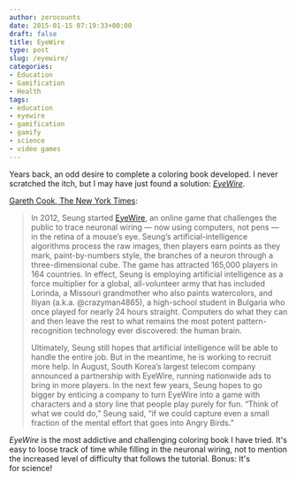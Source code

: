 ```yaml
---
author: zerocounts
date: 2015-01-15 07:19:33+00:00
draft: false
title: EyeWire
type: post
slug: /eyewire/
categories:
- Education
- Gamification
- Health
tags:
- education
- eyewire
- gamification
- gamify
- science
- video games
---
```


Years back, an odd desire to complete a coloring book developed. I never scratched the itch, but I may have just found a solution: _[EyeWire](http://eyewire.org)_.

[Gareth Cook, The New York Times](http://www.nytimes.com/2015/01/11/magazine/sebastian-seungs-quest-to-map-the-human-brain.html?_r=0):

> In 2012, Seung started [EyeWire](http://blog.eyewire.org/about/), an online game that challenges the public to trace neuronal wiring — now using computers, not pens — in the retina of a mouse’s eye. Seung’s artificial-­intelligence algorithms process the raw images, then players earn points as they mark, paint-by-numbers style, the branches of a neuron through a three-dimensional cube. The game has attracted 165,000 players in 164 countries. In effect, Seung is employing artificial intelligence as a force multiplier for a global, all-volunteer army that has included Lorinda, a Missouri grandmother who also paints watercolors, and Iliyan (a.k.a. @crazyman4865), a high-school student in Bulgaria who once played for nearly 24 hours straight. Computers do what they can and then leave the rest to what remains the most potent pattern-recognition technology ever discovered: the human brain.
>
> Ultimately, Seung still hopes that artificial intelligence will be able to handle the entire job. But in the meantime, he is working to recruit more help. In August, South Korea’s largest telecom company announced a partnership with EyeWire, running nationwide ads to bring in more players. In the next few years, Seung hopes to go bigger by enticing a company to turn EyeWire into a game with characters and a story line that people play purely for fun. “Think of what we could do,” Seung said, “if we could capture even a small fraction of the mental effort that goes into Angry Birds.”

_EyeWire_ is the most addictive and challenging coloring book I have tried. It's easy to loose track of time while filling in the neuronal wiring, not to mention the increased level of difficulty that follows the tutorial. Bonus: It's for science!
